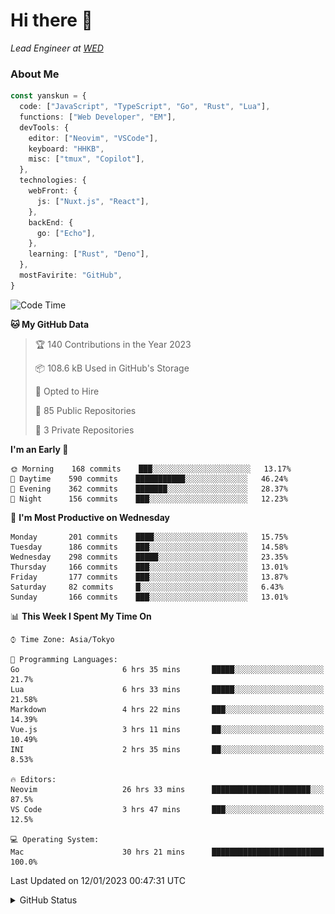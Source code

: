 # Hi there&nbsp;:wave:

_Lead Engineer at [WED](https://github.com/wedinc)_

### About Me

```ts
const yanskun = {
  code: ["JavaScript", "TypeScript", "Go", "Rust", "Lua"],
  functions: ["Web Developer", "EM"],
  devTools: {
    editor: ["Neovim", "VSCode"],
    keyboard: "HHKB",
    misc: ["tmux", "Copilot"],
  },
  technologies: {
    webFront: {
      js: ["Nuxt.js", "React"],
    },
    backEnd: {
      go: ["Echo"],
    },
    learning: ["Rust", "Deno"],
  },
  mostFavirite: "GitHub",
}
```

<!--START_SECTION:waka-->
![Code Time](http://img.shields.io/badge/Code%20Time-97%20hrs%2030%20mins-blue)

**🐱 My GitHub Data** 

> 🏆 140 Contributions in the Year 2023
 > 
> 📦 108.6 kB Used in GitHub's Storage 
 > 
> 💼 Opted to Hire
 > 
> 📜 85 Public Repositories 
 > 
> 🔑 3 Private Repositories  
 > 
**I'm an Early 🐤** 

```text
🌞 Morning    168 commits    ███░░░░░░░░░░░░░░░░░░░░░░   13.17% 
🌆 Daytime    590 commits    ███████████░░░░░░░░░░░░░░   46.24% 
🌃 Evening    362 commits    ███████░░░░░░░░░░░░░░░░░░   28.37% 
🌙 Night      156 commits    ███░░░░░░░░░░░░░░░░░░░░░░   12.23%

```
📅 **I'm Most Productive on Wednesday** 

```text
Monday       201 commits    ████░░░░░░░░░░░░░░░░░░░░░   15.75% 
Tuesday      186 commits    ███░░░░░░░░░░░░░░░░░░░░░░   14.58% 
Wednesday    298 commits    █████░░░░░░░░░░░░░░░░░░░░   23.35% 
Thursday     166 commits    ███░░░░░░░░░░░░░░░░░░░░░░   13.01% 
Friday       177 commits    ███░░░░░░░░░░░░░░░░░░░░░░   13.87% 
Saturday     82 commits     █░░░░░░░░░░░░░░░░░░░░░░░░   6.43% 
Sunday       166 commits    ███░░░░░░░░░░░░░░░░░░░░░░   13.01%

```


📊 **This Week I Spent My Time On** 

```text
⌚︎ Time Zone: Asia/Tokyo

💬 Programming Languages: 
Go                       6 hrs 35 mins       █████░░░░░░░░░░░░░░░░░░░░   21.7% 
Lua                      6 hrs 33 mins       █████░░░░░░░░░░░░░░░░░░░░   21.58% 
Markdown                 4 hrs 22 mins       ███░░░░░░░░░░░░░░░░░░░░░░   14.39% 
Vue.js                   3 hrs 11 mins       ██░░░░░░░░░░░░░░░░░░░░░░░   10.49% 
INI                      2 hrs 35 mins       ██░░░░░░░░░░░░░░░░░░░░░░░   8.53%

🔥 Editors: 
Neovim                   26 hrs 33 mins      ██████████████████████░░░   87.5% 
VS Code                  3 hrs 47 mins       ███░░░░░░░░░░░░░░░░░░░░░░   12.5%

💻 Operating System: 
Mac                      30 hrs 21 mins      █████████████████████████   100.0%

```


 Last Updated on 12/01/2023 00:47:31 UTC
<!--END_SECTION:waka-->

<details>
<summary>GitHub Status</summary>
<picture>
  <source media="(prefers-color-scheme: dark)" srcset="https://raw.githubusercontent.com/yanskun/yanskun/master/profile-summary-card-output/nord_dark/0-profile-details.svg">
 <img src="https://raw.githubusercontent.com/yanskun/yanskun/master/profile-summary-card-output/default/0-profile-details.svg">
</picture>
<br>
<picture>
  <source media="(prefers-color-scheme: dark)" srcset="https://raw.githubusercontent.com/yanskun/yanskun/master/profile-summary-card-output/nord_dark/1-repos-per-language.svg">
 <img src="https://raw.githubusercontent.com/yanskun/yanskun/master/profile-summary-card-output/default/1-repos-per-language.svg">
</picture>
<picture>
  <source media="(prefers-color-scheme: dark)" srcset="https://raw.githubusercontent.com/yanskun/yanskun/master/profile-summary-card-output/nord_dark/2-most-commit-language.svg">
 <img src="https://raw.githubusercontent.com/yanskun/yanskun/master/profile-summary-card-output/default/2-most-commit-language.svg">
</picture>
<br>
<picture>
  <source media="(prefers-color-scheme: dark)" srcset="https://raw.githubusercontent.com/yanskun/yanskun/master/profile-summary-card-output/nord_dark/3-stats.svg">
 <img src="https://raw.githubusercontent.com/yanskun/yanskun/master/profile-summary-card-output/default/3-stats.svg">
</picture>
<picture>
  <source media="(prefers-color-scheme: dark)" srcset="https://raw.githubusercontent.com/yanskun/yanskun/master/profile-summary-card-output/nord_dark/4-productive-time.svg">
 <img src="https://raw.githubusercontent.com/yanskun/yanskun/master/profile-summary-card-output/default/4-productive-time.svg">
</picture>
</details>

